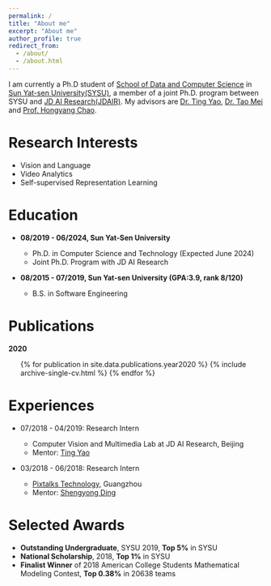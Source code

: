 ```yaml
---
permalink: /
title: "About me"
excerpt: "About me"
author_profile: true
redirect_from: 
  - /about/
  - /about.html
---
```


I am currently a Ph.D student of [School of Data and Computer Science](http://sdcs.sysu.edu.cn/) in [Sun Yat-sen University(SYSU)](http://www.sysu.edu.cn/2012/en/index.htm), a member of a joint Ph.D. program between SYSU and [JD AI Research(JDAIR)](https://air.jd.com/#index). My advisors are [Dr. Ting Yao](http://tingyao.deepfun.club/), [Dr. Tao Mei](https://taomei.me/) and [Prof. Hongyang Chao](http://sdcs.sysu.edu.cn/content/2508).

Research Interests
======
* Vision and Language
* Video Analytics
* Self-supervised Representation Learning

Education
======
* **08/2019 - 06/2024, Sun Yat-Sen University**
  * Ph.D. in Computer Science and Technology (Expected June 2024)
  * Joint Ph.D. Program with JD AI Research

* **08/2015 - 07/2019, Sun Yat-sen University (GPA:3.9, rank 8/120)**
  * B.S. in Software Engineering

Publications
======
  <!-- <ul>{% for post in site.publications %}
    {% include archive-single-cv.html %}
  {% endfor %}</ul> -->

**2020**

<ul>{% for publication in site.data.publications.year2020 %}
  <!-- {% include publication-single.html %} -->
  {% include archive-single-cv.html %}
{% endfor %}</ul>

Experiences
======
* 07/2018 - 04/2019: Research Intern
  * Computer Vision and Multimedia Lab at JD AI Research, Beijing
  * Mentor: [Ting Yao](http://tingyao.deepfun.club/)

* 03/2018 - 06/2018: Research Intern
  * [Pixtalks Technology](http://www.pixtalks.com/home), Guangzhou
  * Mentor: [Shengyong Ding](https://dblp.uni-trier.de/pers/hd/d/Ding:Shengyong)

Selected Awards
======
* **Outstanding Undergraduate**, SYSU 2019, **Top 5%** in SYSU
* **National Scholarship**, 2018, **Top 1%** in SYSU
* **Finalist Winner** of 2018 American College Students Mathematical Modeling Contest, **Top 0.38%** in 20638 teams
